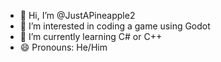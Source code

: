 - 👋 Hi, I’m @JustAPineapple2
- 👀 I’m interested in coding a game using Godot
- 🌱 I’m currently learning C# or C++
- 😄 Pronouns: He/Him

<!---
JustAPineapple2/JustAPineapple2 is a ✨ special ✨ repository because its `README.md` (this file) appears on your GitHub profile.
You can click the Preview link to take a look at your changes.
--->
